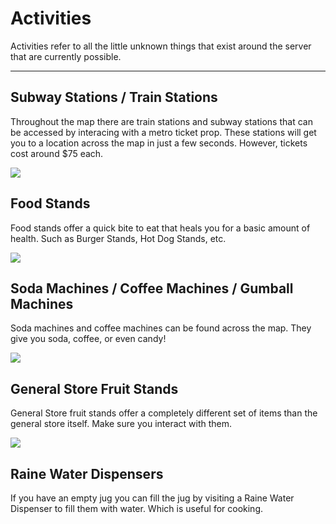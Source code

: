 # Activities

Activities refer to all the little unknown things that exist around the server that are currently possible.

---

## Subway Stations / Train Stations
Throughout the map there are train stations and subway stations that can be accessed by interacing with a metro ticket prop. These stations will get you to a location across the map in just a few seconds. However, tickets cost around $75 each.

![](https://i.imgur.com/PCQGva0.jpg)

## Food Stands
Food stands offer a quick bite to eat that heals you for a basic amount of health. Such as Burger Stands, Hot Dog Stands, etc.

![](https://i.imgur.com/dA4JzBh.jpg)

## Soda Machines / Coffee Machines / Gumball Machines
Soda machines and coffee machines can be found across the map. They give you soda, coffee, or even candy!

![](https://i.imgur.com/KGyVD4N.jpg)

## General Store Fruit Stands
General Store fruit stands offer a completely different set of items than the general store itself. Make sure you interact with them.

![](https://i.imgur.com/QlEpFYy.jpg)

## Raine Water Dispensers
If you have an empty jug you can fill the jug by visiting a Raine Water Dispenser to fill them with water. Which is useful for cooking.
